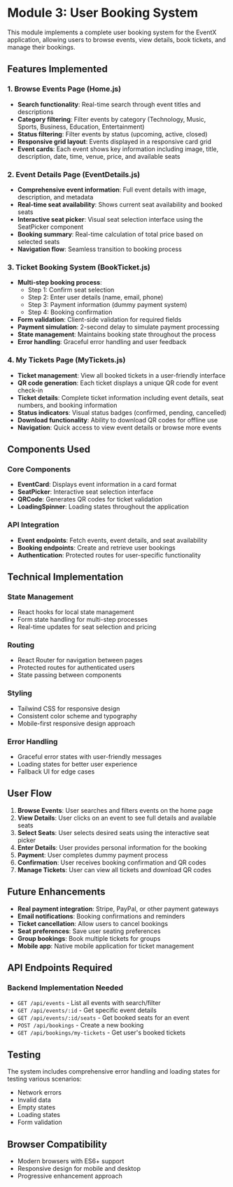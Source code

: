# Module 3: User Booking System

This module implements a complete user booking system for the EventX application, allowing users to browse events, view details, book tickets, and manage their bookings.

## Features Implemented

### 1. Browse Events Page (Home.js)
- **Search functionality**: Real-time search through event titles and descriptions
- **Category filtering**: Filter events by category (Technology, Music, Sports, Business, Education, Entertainment)
- **Status filtering**: Filter events by status (upcoming, active, closed)
- **Responsive grid layout**: Events displayed in a responsive card grid
- **Event cards**: Each event shows key information including image, title, description, date, time, venue, price, and available seats

### 2. Event Details Page (EventDetails.js)
- **Comprehensive event information**: Full event details with image, description, and metadata
- **Real-time seat availability**: Shows current seat availability and booked seats
- **Interactive seat picker**: Visual seat selection interface using the SeatPicker component
- **Booking summary**: Real-time calculation of total price based on selected seats
- **Navigation flow**: Seamless transition to booking process

### 3. Ticket Booking System (BookTicket.js)
- **Multi-step booking process**:
  - Step 1: Confirm seat selection
  - Step 2: Enter user details (name, email, phone)
  - Step 3: Payment information (dummy payment system)
  - Step 4: Booking confirmation
- **Form validation**: Client-side validation for required fields
- **Payment simulation**: 2-second delay to simulate payment processing
- **State management**: Maintains booking state throughout the process
- **Error handling**: Graceful error handling and user feedback

### 4. My Tickets Page (MyTickets.js)
- **Ticket management**: View all booked tickets in a user-friendly interface
- **QR code generation**: Each ticket displays a unique QR code for event check-in
- **Ticket details**: Complete ticket information including event details, seat numbers, and booking information
- **Status indicators**: Visual status badges (confirmed, pending, cancelled)
- **Download functionality**: Ability to download QR codes for offline use
- **Navigation**: Quick access to view event details or browse more events

## Components Used

### Core Components
- **EventCard**: Displays event information in a card format
- **SeatPicker**: Interactive seat selection interface
- **QRCode**: Generates QR codes for ticket validation
- **LoadingSpinner**: Loading states throughout the application

### API Integration
- **Event endpoints**: Fetch events, event details, and seat availability
- **Booking endpoints**: Create and retrieve user bookings
- **Authentication**: Protected routes for user-specific functionality

## Technical Implementation

### State Management
- React hooks for local state management
- Form state handling for multi-step processes
- Real-time updates for seat selection and pricing

### Routing
- React Router for navigation between pages
- Protected routes for authenticated users
- State passing between components

### Styling
- Tailwind CSS for responsive design
- Consistent color scheme and typography
- Mobile-first responsive design approach

### Error Handling
- Graceful error states with user-friendly messages
- Loading states for better user experience
- Fallback UI for edge cases

## User Flow

1. **Browse Events**: User searches and filters events on the home page
2. **View Details**: User clicks on an event to see full details and available seats
3. **Select Seats**: User selects desired seats using the interactive seat picker
4. **Enter Details**: User provides personal information for the booking
5. **Payment**: User completes dummy payment process
6. **Confirmation**: User receives booking confirmation and QR codes
7. **Manage Tickets**: User can view all tickets and download QR codes

## Future Enhancements

- **Real payment integration**: Stripe, PayPal, or other payment gateways
- **Email notifications**: Booking confirmations and reminders
- **Ticket cancellation**: Allow users to cancel bookings
- **Seat preferences**: Save user seating preferences
- **Group bookings**: Book multiple tickets for groups
- **Mobile app**: Native mobile application for ticket management

## API Endpoints Required

### Backend Implementation Needed
- `GET /api/events` - List all events with search/filter
- `GET /api/events/:id` - Get specific event details
- `GET /api/events/:id/seats` - Get booked seats for an event
- `POST /api/bookings` - Create a new booking
- `GET /api/bookings/my-tickets` - Get user's booked tickets

## Testing

The system includes comprehensive error handling and loading states for testing various scenarios:
- Network errors
- Invalid data
- Empty states
- Loading states
- Form validation

## Browser Compatibility

- Modern browsers with ES6+ support
- Responsive design for mobile and desktop
- Progressive enhancement approach
